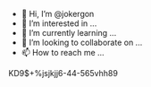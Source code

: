 - 👋 Hi, I’m @jokergon
- 👀 I’m interested in ...
- 🌱 I’m currently learning ...
- 💞️ I’m looking to collaborate on ...
- 📫 How to reach me ...

<!---
jokergon/jokergon is a ✨ special ✨ repository because its `README.md` (this file) appears on your GitHub profile.
You can click the Preview link to take a look at your changes.
--->
KD9$+%jsjkjj6-44-565vhh89
